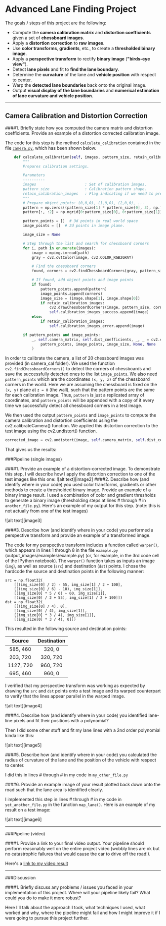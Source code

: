 # Advanced Lane Finding Project

The goals / steps of this project are the following:

* Compute the **camera calibration matrix** and **distortion coefficients** given a set of **chessboard images**.
* Apply a **distortion correction** to **raw images**.
* Use **color transforms**, **gradients**, etc., to create a **thresholded binary image**.
* Apply a **perspective transform** to rectify **binary image** (**"birds-eye view"**).
* Detect **lane pixels** and fit to **find the lane boundary**.
* Determine the **curvature** of the lane and **vehicle position** with respect to center.
* Warp the **detected lane boundaries** back onto the original image.
* Output **visual display of the lane boundaries** and **numerical estimation of lane curvature and vehicle position**.

---

## Camera Calibration and Distortion Correction

####1. Briefly state how you computed the camera matrix and distortion coefficients. Provide an example of a distortion corrected calibration image.

The code for this step is the method `calculate_calibration` contained in the file [`camera.py`](camera.py), which has been shown below.

```python
    def calculate_calibration(self, images, pattern_size, retain_calibration_images):
        """
        Prepares calibration settings.

        Parameters
        ----------
        images                      : Set of calibration images.
        pattern_size                : Calibration pattern shape.
        retain_calibration_images   : Flag indicating if we need to preserve calibration images.
        """
        # Prepare object points: (0,0,0), (1,0,0), (2,0,0), ...
        pattern = np.zeros((pattern_size[1] * pattern_size[0], 3), np.float32)
        pattern[:, :2] = np.mgrid[0:pattern_size[0], 0:pattern_size[1]].T.reshape(-1, 2)

        pattern_points = []  # 3d points in real world space
        image_points = []  # 2d points in image plane.

        image_size = None

        # Step through the list and search for chessboard corners
        for i, path in enumerate(images):
            image = mpimg.imread(path)
            gray = cv2.cvtColor(image, cv2.COLOR_RGB2GRAY)

            # Find the chessboard corners
            found, corners = cv2.findChessboardCorners(gray, pattern_size, None)

            # If found, add object points and image points
            if found:
                pattern_points.append(pattern)
                image_points.append(corners)
                image_size = (image.shape[1], image.shape[0])
                if retain_calibration_images:
                    cv2.drawChessboardCorners(image, pattern_size, corners, True)
                    self.calibration_images_success.append(image)
            else:
                if retain_calibration_images:
                    self.calibration_images_error.append(image)

        if pattern_points and image_points:
            _, self.camera_matrix, self.dist_coefficients, _, _ = cv2.calibrateCamera(
                pattern_points, image_points, image_size, None, None
            )
```

In order to calibrate the camera, a list of 20 chessboard images was provided (in camera_cal folder). We used the function `cv2.findChessboardCorners()` to detect the corners of chessboards and save the successfully detected ones to the list `image_points`. We also need `pattern_points` which are the coordinates `(x, y, z)` of the chessboard corners in the world. Here we are assuming the chessboard is fixed on the `(x, y)` plane at `z = 0` (the wall), such that the pattern points are the same for each calibration image. Thus, `pattern` is just a replicated array of coordinates, and `pattern_points` will be appended with a copy of it every time we successfully detect all chessboard corners in a test image.

We then used the output `pattern_points` and `image_points` to compute the camera calibration and distortion coefficients using the cv2.calibrateCamera() function. We applied this distortion correction to the test image using the cv2.undistort() function.

```python
corrected_image = cv2.undistort(image, self.camera_matrix, self.dist_coefficients, None, self.camera_matrix)
```

That gives us the results:




###Pipeline (single images)

####1. Provide an example of a distortion-corrected image.
To demonstrate this step, I will describe how I apply the distortion correction to one of the test images like this one:
![alt text][image2]
####2. Describe how (and identify where in your code) you used color transforms, gradients or other methods to create a thresholded binary image.  Provide an example of a binary image result.
I used a combination of color and gradient thresholds to generate a binary image (thresholding steps at lines # through # in `another_file.py`).  Here's an example of my output for this step.  (note: this is not actually from one of the test images)

![alt text][image3]

####3. Describe how (and identify where in your code) you performed a perspective transform and provide an example of a transformed image.

The code for my perspective transform includes a function called `warper()`, which appears in lines 1 through 8 in the file `example.py` (output_images/examples/example.py) (or, for example, in the 3rd code cell of the IPython notebook).  The `warper()` function takes as inputs an image (`img`), as well as source (`src`) and destination (`dst`) points.  I chose the hardcode the source and destination points in the following manner:

```
src = np.float32(
    [[(img_size[0] / 2) - 55, img_size[1] / 2 + 100],
    [((img_size[0] / 6) - 10), img_size[1]],
    [(img_size[0] * 5 / 6) + 60, img_size[1]],
    [(img_size[0] / 2 + 55), img_size[1] / 2 + 100]])
dst = np.float32(
    [[(img_size[0] / 4), 0],
    [(img_size[0] / 4), img_size[1]],
    [(img_size[0] * 3 / 4), img_size[1]],
    [(img_size[0] * 3 / 4), 0]])

```
This resulted in the following source and destination points:

| Source        | Destination   | 
|:-------------:|:-------------:| 
| 585, 460      | 320, 0        | 
| 203, 720      | 320, 720      |
| 1127, 720     | 960, 720      |
| 695, 460      | 960, 0        |

I verified that my perspective transform was working as expected by drawing the `src` and `dst` points onto a test image and its warped counterpart to verify that the lines appear parallel in the warped image.

![alt text][image4]

####4. Describe how (and identify where in your code) you identified lane-line pixels and fit their positions with a polynomial?

Then I did some other stuff and fit my lane lines with a 2nd order polynomial kinda like this:

![alt text][image5]

####5. Describe how (and identify where in your code) you calculated the radius of curvature of the lane and the position of the vehicle with respect to center.

I did this in lines # through # in my code in `my_other_file.py`

####6. Provide an example image of your result plotted back down onto the road such that the lane area is identified clearly.

I implemented this step in lines # through # in my code in `yet_another_file.py` in the function `map_lane()`.  Here is an example of my result on a test image:

![alt text][image6]

---

###Pipeline (video)

####1. Provide a link to your final video output.  Your pipeline should perform reasonably well on the entire project video (wobbly lines are ok but no catastrophic failures that would cause the car to drive off the road!).

Here's a [link to my video result](./project_video.mp4)

---

###Discussion

####1. Briefly discuss any problems / issues you faced in your implementation of this project.  Where will your pipeline likely fail?  What could you do to make it more robust?

Here I'll talk about the approach I took, what techniques I used, what worked and why, where the pipeline might fail and how I might improve it if I were going to pursue this project further.  

